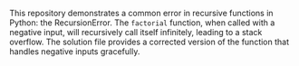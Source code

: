 This repository demonstrates a common error in recursive functions in Python: the RecursionError. The `factorial` function, when called with a negative input, will recursively call itself infinitely, leading to a stack overflow. The solution file provides a corrected version of the function that handles negative inputs gracefully.